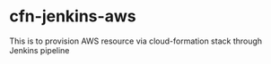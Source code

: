 # cfn-jenkins-aws
This is to provision AWS resource via cloud-formation stack through Jenkins pipeline
